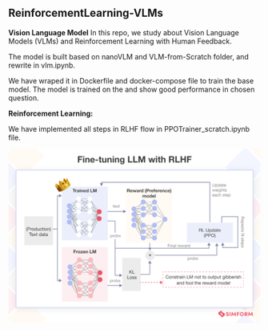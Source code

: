 ## ReinforcementLearning-VLMs

<b>Vision Language Model</b>
In this repo, we study about Vision Language Models (VLMs) and Reinforcement Learning with Human Feedback.

The model is built based on nanoVLM and VLM-from-Scratch folder, and rewrite in vlm.ipynb. 

We have wraped it in Dockerfile and docker-compose file to train the base model. The model is trained on the and show good performance in chosen question.

<b>Reinforcement Learning:</b>

We have implemented all steps in RLHF flow in PPOTrainer_scratch.ipynb file. 

![alt text](Fine-Tuning-LLM-with-RLHF.png)

